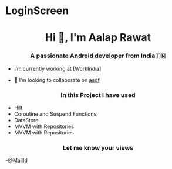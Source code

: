 # LoginScreen

<h1 align="center">Hi 👋, I'm Aalap Rawat</h1>
<h3 align="center">A passionate Android developer from India🇮🇳</h3>

- I’m currently working at [WorkIndia]

- 👯 I’m looking to collaborate on [asdf](adfs)

<h3 align="center">In this Project I have used </h3>

- Hilt
- Coroutine and Suspend Functions
- DataStore
- MVVM with Repositories
- MVVM with Repositories

<h3 align="center">Let me know your views</h3>

-[@MailId](aalaprawat) 